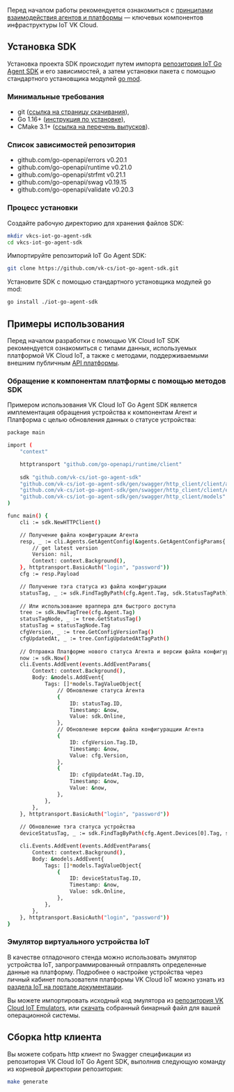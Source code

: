 Перед началом работы рекомендуется ознакомиться с [принципами взаимодействия агентов и платформы](/ru/additionals/iot/agents/protocol) — ключевых компонентов инфраструктуры IoT VK Cloud.

## Установка SDK

Установка проекта SDK происходит путем импорта [репозитория IoT Go Agent SDK](https://github.com/vk-cs/iot-go-agent-sdk) и его зависимостей, а затем установки пакета с помощью стандартного установщика модулей [go mod](https://go.dev/ref/mod#go-install).

### Минимальные требования

- git ([ссылка на страницу скачивания](https://git-scm.com/downloads)),
- Go 1.16+ ([инструкция по установке](https://go.dev/doc/install)),
- CMake 3.1+ ([ссылка на перечень выпусков](https://cmake.org/download/)).

### Список зависимостей репозитория

- github.com/go-openapi/errors v0.20.1
- github.com/go-openapi/runtime v0.21.0
- github.com/go-openapi/strfmt v0.21.1
- github.com/go-openapi/swag v0.19.15
- github.com/go-openapi/validate v0.20.3

### Процесс установки

Создайте рабочую директорию для хранения файлов SDK:

```bash
mkdir vkcs-iot-go-agent-sdk
cd vkcs-iot-go-agent-sdk
```

Импортируйте репозиторий IoT Go Agent SDK:

```bash
git clone https://github.com/vk-cs/iot-go-agent-sdk.git
```

Установите SDK с помощью стандартного установщика модулей go mod:

```bash
go install ./iot-go-agent-sdk
```

## Примеры использования

Перед началом разработки с помощью VK Cloud IoT SDK рекомендуется ознакомиться с типами данных, используемых платформой VK Cloud IoT, а также с методами, поддерживаемыми внешним публичным [API платформы](/additionals/iot/api/public-api).

### Обращение к компонентам платформы с помощью методов SDK

Примером использования VK Cloud IoT Go Agent SDK является имплементация обращения устройства к компонентам Агент и Платформа с целью обновления данных о статусе устройства:

```bash
package main

import (
	"context"

	httptransport "github.com/go-openapi/runtime/client"
	
	sdk "github.com/vk-cs/iot-go-agent-sdk"
	"github.com/vk-cs/iot-go-agent-sdk/gen/swagger/http_client/client/agents"
	"github.com/vk-cs/iot-go-agent-sdk/gen/swagger/http_client/client/events"
	"github.com/vk-cs/iot-go-agent-sdk/gen/swagger/http_client/models"
)

func main() {
	cli := sdk.NewHTTPClient()

	// Получение файла конфигурации Агента
	resp, _ := cli.Agents.GetAgentConfig(&agents.GetAgentConfigParams{
		// get latest version
		Version: nil,
		Context: context.Background(),
	}, httptransport.BasicAuth("login", "password"))
	cfg := resp.Payload

	// Получение тэга статуса из файла конфигурации
	statusTag, _ := sdk.FindTagByPath(cfg.Agent.Tag, sdk.StatusTagPath)
	
	// Или использование враппера для быстрого доступа
	tree := sdk.NewTagTree(cfg.Agent.Tag)
	statusTagNode, _ := tree.GetStatusTag()
	statusTag = statusTagNode.Tag
	cfgVersion, _ := tree.GetConfigVersionTag()
	cfgUpdatedAt, _ := tree.ConfigUpdatedAtTagPath()
	
	// Отправка Платформе нового статуса Агента и версии файла конфигурации
	now := sdk.Now()
	cli.Events.AddEvent(events.AddEventParams{
		Context: context.Background(),
		Body: &models.AddEvent{
			Tags: []*models.TagValueObject{
				// Обновление статуса Агента
				{
					ID: statusTag.ID,
					Timestamp: &now,
					Value: sdk.Online,
				},
				// Обновление версии файла конфигурацции Агента
				{
					ID: cfgVersion.Tag.ID,
					Timestamp: &now,
					Value: cfg.Version,
				},
				{
					ID: cfgUpdatedAt.Tag.ID,
					Timestamp: &now,
					Value: &now,
				},
			},
		},
	}, httptransport.BasicAuth("login", "password"))
	
	// Обновление тэга статуса устройства
	deviceStatusTag, _ := sdk.FindTagByPath(cfg.Agent.Devices[0].Tag, sdk.StatusTagPath)

	cli.Events.AddEvent(events.AddEventParams{
		Context: context.Background(),
		Body: &models.AddEvent{
			Tags: []*models.TagValueObject{
				{
					ID: deviceStatusTag.ID,
					Timestamp: &now,
					Value: sdk.Online,
				},				
			},
		},
	}, httptransport.BasicAuth("login", "password"))	
}
```

### Эмулятор виртуального устройства IoT

В качестве отладочного стенда можно использовать эмулятор устройства IoT, запрограммированный отправлять определенные данные на платформу. Подробнее о настройке устройства через личный кабинет пользователя платформы VK Cloud IoT можно узнать из [раздела IoT на портале документации](/additionals/iot/about-iot).

Вы можете импортировать исходный код эмулятора из [репозитория VK Cloud IoT Emulators](https://github.com/vk-cs/iot-emulators), или [скачать](https://github.com/vk-cs/iot-emulators/releases) собранный бинарный файл для вашей операционной системы.

## Сборка http клиента

Вы можете собрать http клиент по Swagger спецификации из репозитория VK Cloud IoT Go Agent SDK, выполнив следующую команду из корневой директории репозитория:

```bash
make generate
```
